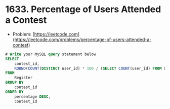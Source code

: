 # 1633. Percentage of Users Attended a Contest

- Problem: [https://leetcode.com](https://leetcode.com/problems/percentage-of-users-attended-a-contest)

```sql
# Write your MySQL query statement below
SELECT
    contest_id,
    ROUND(COUNT(DISTINCT user_id) * 100 / (SELECT COUNT(user_id) FROM Users), 2) AS percentage
FROM
    Register
GROUP BY
    contest_id
ORDER BY
    percentage DESC,
    contest_id
```